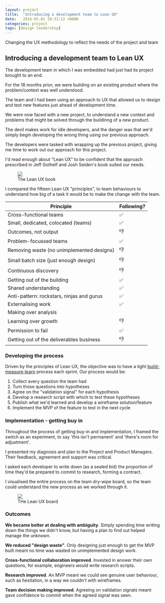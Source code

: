 ```yaml
---
layout: project
title:  "Introducing a development team to Lean UX"
date:   2016-05-01 19:31:12 +0000
categories: project
tags: [design leadership] 
---
```


Changing the UX methodology to reflect the needs of the project and team

## Introducing a development team to Lean UX

The development team in which I was embedded had just had its project brought to an end. 

For the 18 months prior, we were building on an existing product where the problem/context was well understood.

The team and I had been using an approach to UX that allowed us to design and test new features just ahead of development time.  

We were now faced with a new project, to understand a new context and problems that might be solved through the buildinng of a new product.

The devil makes work for idle developers, and the danger was that we'd simply begin developing the wrong thing using our previous approach.

The developers were tasked with wrapping up the previous project, giving me time to work out our approach for this project.

I'd read enough about "Lean UX" to be confident that the approach prescribed in Jeff Gothelf and Josh Seiden's book suited our needs.

<figure>
<img src="{{ site.baseurl }}/images/lean-ux-book.jpg">
<figcaption>The Lean UX book</figcaption>
</figure>

I compared the fifteen Lean UX "principles", to team behaviours to understand how big of a task it would be to make the change with the team.

| Principle   | Following? |
| --- | --- |
| Cross-functional teams | ✅ |
| Small, dedicated, colocated (teams) | ✅ |
| Outcomes, not output | 👎 |
| Problem-focussed teams | ✅ |
| Removing waste (no unimplemented designs) | 👎 |
| Small batch size (just enough design) | 👎 |
| Continuous discovery | 👎 |
| Getting out of the building | ✅ |
| Shared understanding | ✅ |
| Anti-pattern: rockstars, ninjas and gurus | ✅ |
| Externalising work | ✅ |
| Making over analysis | |
| Learning over growth | 👎 |
| Permission to fail | ✅ |
| Getting out of the deliverables business | 👎 |

### Developing the process

Driven by the principles of Lean UX, the objective was to have a tight [build-measure-learn](http://theleanstartup.com/principles) process each sprint. Our process would be:

1. Collect every question the team had
2. Turn those questions into hypotheses
3. Agree on the "validation signal" for each hypothesis
4. Develop a research script with which to test these hypotheses
5. Publish what we'd learned and develop a wireframe solution/feature
6. Implement the MVP of the feature to test in the next cycle

### Implementation - getting buy in

Throughout the process of getting buy-in and implementation, I framed the switch as an experiment, to say 'this isn't permanent' and 'there's room for adjustment'.

I presented my diagnosis and plan to the Project and Product Managers. Their feedback, agreement and support was critical.

I asked each developer to write down (as a sealed bid) the proportion of time they'd be prepared to commit to research, forming a contract.

I visualised the entire process on the team dry-wipe board, so the team could understand the new process as we worked through it.

<figure>
<img src="{{ site.baseurl }}/images/lean-board.jpg">
<figcaption>THe Lean UX board</figcaption>
</figure>

### Outcomes

**We became better at dealing with ambiguity**. Simply spending time writing down the things we didn't know, but having a plan to find out helped manage the unknown.

**We reduced "design waste"**. Only designing just enough to get the MVP built meant no time was wasted on unimplemented design work.

**Cross-functional collaboration improved**. Invested in answer their own questions, for example, engineers would write research scripts.

**Research improved**. An MVP meant we could see genuine user behaviour, such as hesitation, in a way we couldn't with wireframes.

**Team decision making improved**. Agreeing on validation signals meant gave confidence to commit when the agreed signal was seen. 

  





